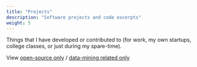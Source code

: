 ```yaml
---
title: "Projects"
description: "Software projects and code excerpts"
weight: 5
---
```


Things that I have developed or contributed to (for work, my own startups,
college classes, or just during my spare-time).

View [open-source only](/open-source-projects/) / [data-mining
related only](/data-mining-projects/)
